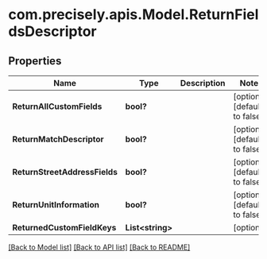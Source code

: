# com.precisely.apis.Model.ReturnFieldsDescriptor
## Properties

Name | Type | Description | Notes
------------ | ------------- | ------------- | -------------
**ReturnAllCustomFields** | **bool?** |  | [optional] [default to false]
**ReturnMatchDescriptor** | **bool?** |  | [optional] [default to false]
**ReturnStreetAddressFields** | **bool?** |  | [optional] [default to false]
**ReturnUnitInformation** | **bool?** |  | [optional] [default to false]
**ReturnedCustomFieldKeys** | **List&lt;string&gt;** |  | [optional] 

[[Back to Model list]](../README.md#documentation-for-models) [[Back to API list]](../README.md#documentation-for-api-endpoints) [[Back to README]](../README.md)

